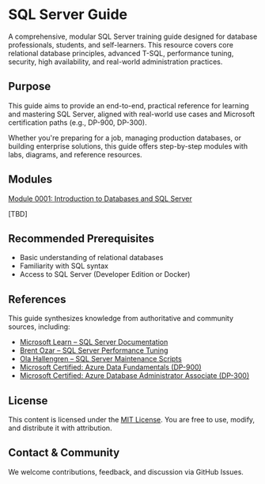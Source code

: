 # SQL Server Guide

A comprehensive, modular SQL Server training guide designed for database professionals, students, and self-learners. This resource covers core relational database principles, advanced T-SQL, performance tuning, security, high availability, and real-world administration practices.

## Purpose

This guide aims to provide an end-to-end, practical reference for learning and mastering SQL Server, aligned with real-world use cases and Microsoft certification paths (e.g., DP-900, DP-300).

Whether you're preparing for a job, managing production databases, or building enterprise solutions, this guide offers step-by-step modules with labs, diagrams, and reference resources.

## Modules

[Module 0001: Introduction to Databases and SQL Server](Module0001_Introduction_to_Databases_and_SQL_Server)

[TBD]

## Recommended Prerequisites

- Basic understanding of relational databases
- Familiarity with SQL syntax
- Access to SQL Server (Developer Edition or Docker)

## References

This guide synthesizes knowledge from authoritative and community sources, including:

- [Microsoft Learn – SQL Server Documentation](https://learn.microsoft.com/en-us/sql/)
- [Brent Ozar – SQL Server Performance Tuning](https://www.brentozar.com/)
- [Ola Hallengren – SQL Server Maintenance Scripts](https://ola.hallengren.com/)
- [Microsoft Certified: Azure Data Fundamentals (DP-900)](https://learn.microsoft.com/en-us/certifications/exams/dp-900/)
- [Microsoft Certified: Azure Database Administrator Associate (DP-300)](https://learn.microsoft.com/en-us/certifications/azure-database-administrator/)

## License

This content is licensed under the [MIT License](LICENSE). You are free to use, modify, and distribute it with attribution.

## Contact & Community

We welcome contributions, feedback, and discussion via GitHub Issues.
